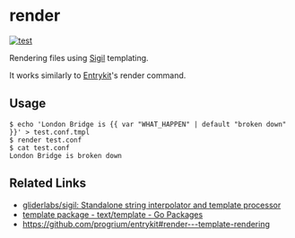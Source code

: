 # render

[![test](https://github.com/winebarrel/render/actions/workflows/test.yml/badge.svg)](https://github.com/winebarrel/render/actions/workflows/test.yml)

Rendering files using [Sigil](https://github.com/gliderlabs/sigil) templating.

It works similarly to [Entrykit](https://github.com/progrium/entrykit)'s render command.

## Usage

```
$ echo 'London Bridge is {{ var "WHAT_HAPPEN" | default "broken down" }}' > test.conf.tmpl
$ render test.conf
$ cat test.conf
London Bridge is broken down
```

## Related Links

* [gliderlabs/sigil: Standalone string interpolator and template processor](https://github.com/gliderlabs/sigil)
* [template package - text/template - Go Packages](https://pkg.go.dev/text/template)
* https://github.com/progrium/entrykit#render---template-rendering

